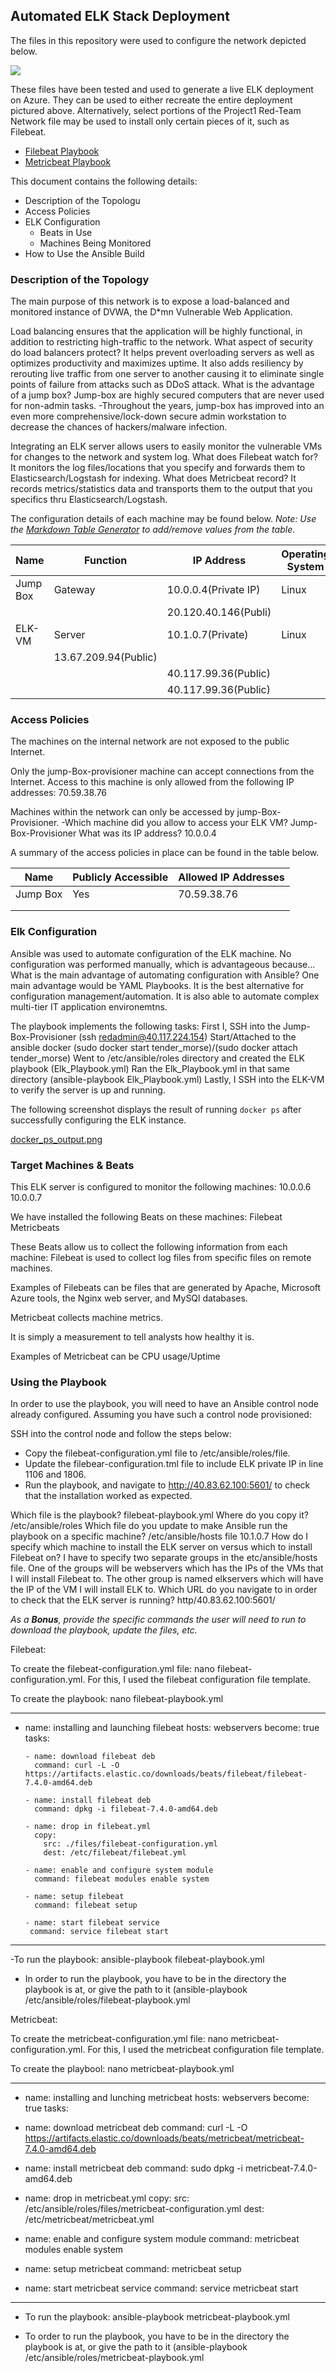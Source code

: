 ## Automated ELK Stack Deployment

The files in this repository were used to configure the network depicted below.

![](https://github.com/shahbazkhan85/Project-1/blob/main/diagrams/Azure%20Virtual%20Network.png)

These files have been tested and used to generate a live ELK deployment on Azure. They can be used to either recreate the entire deployment pictured above. Alternatively, select portions of the Project1 Red-Team Network file may be used to install only certain pieces of it, such as Filebeat.

  - [Filebeat Playbook](https://github.com/shahbazkhan85/Project-1/blob/main/ansible/filebeat%20playbook.yml)
  - [Metricbeat Playbook](https://github.com/shahbazkhan85/Project-1/blob/main/ansible/metricbeat%20playbook.yml)
  
This document contains the following details:
- Description of the Topologu
- Access Policies
- ELK Configuration
  - Beats in Use
  - Machines Being Monitored
- How to Use the Ansible Build


### Description of the Topology

The main purpose of this network is to expose a load-balanced and monitored instance of DVWA, the D*mn Vulnerable Web Application.

Load balancing ensures that the application will be highly functional, in addition to restricting high-traffic to the network.
 What aspect of security do load balancers protect?
It helps prevent overloading servers as well as optimizes productivity and maximizes uptime.
It also adds resiliency by rerouting live traffic from one server to another causing it to eliminate single points of failure from attacks such as DDoS attack.
 What is the advantage of a jump box?
Jump-box are highly secured computers that are never used for non-admin tasks. -Throughout the years, jump-box has improved into an even more comprehensive/lock-down secure admin workstation to decrease the chances of hackers/malware infection.

Integrating an ELK server allows users to easily monitor the vulnerable VMs for changes to the network and system log.
 What does Filebeat watch for?
It monitors the log files/locations that you specify and forwards them to Elasticsearch/Logstash for indexing.
 What does Metricbeat record?
It records metrics/statistics data and transports them to the output that you specifics thru Elasticsearch/Logstash.

The configuration details of each machine may be found below.
_Note: Use the [Markdown Table Generator](http://www.tablesgenerator.com/markdown_tables) to add/remove values from the table_.

| Name     | Function | IP Address          |Operating System |
|----------|----------|---------------------|-----------------|
| Jump Box | Gateway  | 10.0.0.4(Private IP)|     Linux       |
|          |          | 20.120.40.146(Publi)|                 |
| ELK-VM   | Server   | 10.1.0.7(Private)   |     Linux       |
|                     | 13.67.209.94(Public)|                 |                                                                                                             | |  web-VM1 | Server   | 10.0.0.6(Private)   |     Linux       |
|          |          | 40.117.99.36(Public)|                 |                                                                                                                | Wdb-VM2  | Server   | 10.0.0.7(Private)   |     Linux       |
|          |          | 40.117.99.36(Public)|                 |                  

### Access Policies

The machines on the internal network are not exposed to the public Internet. 

Only the jump-Box-provisioner machine can accept connections from the Internet. Access to this machine is only allowed from the following IP addresses:
70.59.38.76

Machines within the network can only be accessed by jump-Box-Provisioner.
-Which machine did you allow to access your ELK VM?
Jump-Box-Provisioner
 What was its IP address?
10.0.0.4

A summary of the access policies in place can be found in the table below.

| Name     | Publicly Accessible | Allowed IP Addresses |
|----------|---------------------|----------------------|
| Jump Box | Yes                 | 70.59.38.76          |
|          |                     |                      |
|          |                     |                      |

### Elk Configuration

Ansible was used to automate configuration of the ELK machine. No configuration was performed manually, which is advantageous because...
 What is the main advantage of automating configuration with Ansible?
One main advantage would be YAML Playbooks. It is the best alternative for configuration management/automation.
It is also able to automate complex multi-tier IT application environemtns.

The playbook implements the following tasks:
First I, SSH into the Jump-Box-Provisioner (ssh redadmin@40.117.224.154)
Start/Attached to the ansible docker (sudo docker start tender_morse)/(sudo docker attach tender_morse)
Went to /etc/ansible/roles directory and created the ELK playbook (Elk_Playbook.yml)
Ran the Elk_Playbook.yml in that same directory (ansible-playbook Elk_Playbook.yml)
Lastly, I SSH into the ELK-VM to verify the server is up and running.

The following screenshot displays the result of running `docker ps` after successfully configuring the ELK instance.

[docker_ps_output.png](https://github.com/shahbazkhan85/Project-1/blob/main/Readme/Images/Docker%20Ps.png)

### Target Machines & Beats
This ELK server is configured to monitor the following machines:
10.0.0.6
10.0.0.7

We have installed the following Beats on these machines:
Filebeat
Metricbeats

These Beats allow us to collect the following information from each machine:
Filebeat is used to collect log files from specific files on remote machines.

Examples of Filebeats can be files that are generated by Apache, Microsoft Azure tools, the Nginx web server, and MySQl databases.

Metricbeat collects machine metrics.

It is simply a measurement to tell analysts how healthy it is.

Examples of Metricbeat can be CPU usage/Uptime
### Using the Playbook
In order to use the playbook, you will need to have an Ansible control node already configured. Assuming you have such a control node provisioned: 

SSH into the control node and follow the steps below:
- Copy the filebeat-configuration.yml file to /etc/ansible/roles/file.
- Update the filebear-configuration.tml file to include ELK private IP in line 1106 and 1806.
- Run the playbook, and navigate to http://40.83.62.100:5601/ to check that the installation worked as expected.

Which file is the playbook?
filebeat-playbook.yml
 Where do you copy it?
/etc/ansible/roles
Which file do you update to make Ansible run the playbook on a specific machine?
 /etc/ansible/hosts file 10.1.0.7
 How do I specify which machine to install the ELK server on versus which to install Filebeat on?
I have to specify two separate groups in the etc/ansible/hosts file. One of the groups will be webservers which has the IPs of the VMs that I will install Filebeat to. The other group is named elkservers which will have the IP of the VM I will install ELK to.
Which URL do you navigate to in order to check that the ELK server is running?
http/40.83.62.100:5601/

_As a **Bonus**, provide the specific commands the user will need to run to download the playbook, update the files, etc._

Filebeat:

 To create the filebeat-configuration.yml file: nano filebeat-configuration.yml. For this, I used the filebeat configuration file template.

 To create the playbook: nano filebeat-playbook.yml

  ---
 - name: installing and launching filebeat
	   hosts: webservers
       become: true
       tasks:

	   - name: download filebeat deb
  	     command: curl -L -O https://artifacts.elastic.co/downloads/beats/filebeat/filebeat-7.4.0-amd64.deb

	   - name: install filebeat deb
  	     command: dpkg -i filebeat-7.4.0-amd64.deb

	   - name: drop in filebeat.yml
  	     copy:
   	       src: ./files/filebeat-configuration.yml
   	       dest: /etc/filebeat/filebeat.yml

	   - name: enable and configure system module
  	     command: filebeat modules enable system

	   - name: setup filebeat
  	     command: filebeat setup

	   - name: start filebeat service
  	    command: service filebeat start
---
-To run the playbook: ansible-playbook filebeat-playbook.yml

* In order to run the playbook, you have to be in the directory the playbook is at, or give the path to it (ansible-playbook /etc/ansible/roles/filebeat-playbook.yml


Metricbeat:

To create the metricbeat-configuration.yml file: nano metricbeat-configuration.yml. For this, I used the metricbeat configuration file template.

 To create the playbool: nano metricbeat-playbook.yml

---
  - name: installing and lunching metricbeat
    hosts: webservers
    become: true
    tasks:
    
  - name: download metricbeat deb
    command: curl -L -O https://artifacts.elastic.co/downloads/beats/metricbeat/metricbeat-7.4.0-amd64.deb
    
  - name: install metricbeat deb
    command: sudo dpkg -i metricbeat-7.4.0-amd64.deb
    
  - name: drop in metricbeat.yml
    copy:
      src: /etc/ansible/roles/files/metricbeat-configuration.yml
      dest: /etc/metricbeat/metricbeat.yml
      
   - name: enable and configure system module
     command: metricbeat modules enable system
     
   - name: setup metricbeat
     command: metricbeat setup
     
   - name: start metricbeat service
     command: service metricbeat start
     
   ---
   
   - To run the playbook: ansible-playbook metricbeat-playbook.yml
   
   * To order to run the playbook, you have to be in the directory the playbook is at, or give the path to it (ansible-playbook /etc/ansible/roles/metricbeat-playbook.yml







